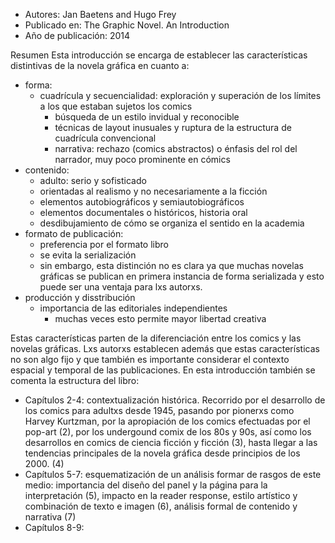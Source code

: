 - Autores: Jan Baetens and Hugo Frey
- Publicado en: The Graphic Novel. An Introduction
- Año de publicación: 2014

Resumen
Esta introducción se encarga de establecer las características distintivas de la novela gráfica en cuanto a:
- forma:
	- cuadrícula y secuencialidad: exploración y superación de los límites a los que estaban sujetos los comics 
		-  búsqueda de un estilo invidual y reconocible
		-  técnicas de layout inusuales y ruptura de la estructura de cuadrícula convencional
		-  narrativa: rechazo (comics abstractos) o énfasis del rol del narrador, muy poco prominente en cómics
- contenido:
	- adulto: serio y sofisticado
	- orientadas al realismo y no necesariamente a la ficción
	- elementos autobiográficos y semiautobiográficos
	- elementos documentales o históricos, historia oral
	- desdibujamiento de cómo se organiza el sentido en la academia
- formato de publicación:
	- preferencia por el formato libro
	- se evita la serialización
	- sin embargo, esta distinción no es clara ya que muchas novelas gráficas se publican en primera instancia de forma serializada y esto puede ser una ventaja para lxs autorxs.
- producción y disstribución
	- importancia de las editoriales independientes
		- muchas veces esto permite mayor libertad creativa

Estas características parten de la diferenciación entre los comics y las novelas gráficas.
Lxs autorxs establecen además que estas características no son algo fijo y que también es importante considerar el contexto espacial y temporal de las publicaciones.
En esta introducción también se comenta la estructura del libro:
- Capítulos 2-4: contextualización histórica. Recorrido por el desarrollo de los comics para adultxs desde 1945, pasando por pionerxs como Harvey Kurtzman, por la apropiación de los comics efectuadas por el pop-art (2), por los undergound comix de los 80s y 90s, así como los desarrollos en comics de ciencia ficción y ficción (3), hasta llegar a las tendencias principales de la novela gráfica desde principios de los 2000. (4)
- Capítulos 5-7: esquematización de un análisis formar de rasgos de este medio: importancia del diseño del panel y la página para la interpretación (5), impacto en la reader response, estilo artístico y combinación de texto e imagen (6), análisis formal de contenido y narrativa (7)
- Capítulos 8-9: 